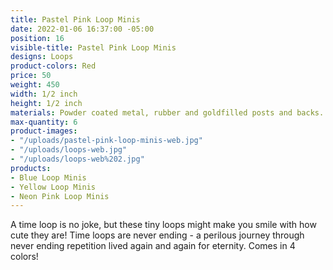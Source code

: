 ```yaml
---
title: Pastel Pink Loop Minis
date: 2022-01-06 16:37:00 -05:00
position: 16
visible-title: Pastel Pink Loop Minis
designs: Loops
product-colors: Red
price: 50
weight: 450
width: 1/2 inch
height: 1/2 inch
materials: Powder coated metal, rubber and goldfilled posts and backs.
max-quantity: 6
product-images:
- "/uploads/pastel-pink-loop-minis-web.jpg"
- "/uploads/loops-web.jpg"
- "/uploads/loops-web%202.jpg"
products:
- Blue Loop Minis
- Yellow Loop Minis
- Neon Pink Loop Minis
---
```


A time loop is no joke, but these tiny loops might make you smile with how cute they are! Time loops are never ending - a perilous journey through never ending repetition lived again and again for eternity. Comes in 4 colors!